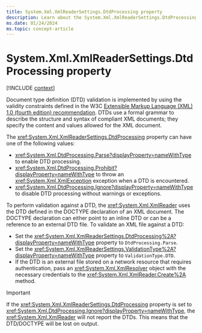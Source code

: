 ```yaml
---
title: System.Xml.XmlReaderSettings.DtdProcessing property
description: Learn about the System.Xml.XmlReaderSettings.DtdProcessing property.
ms.date: 01/24/2024
ms.topic: concept-article
---
```

# System.Xml.XmlReaderSettings.DtdProcessing property

[!INCLUDE [context](includes/context.md)]

Document type definition (DTD) validation is implemented by using the validity constraints defined in the W3C [Extensible Markup Language (XML) 1.0 (fourth edition) recommendation](https://www.w3.org/TR/2006/REC-xml-20060816/). DTDs use a formal grammar to describe the structure and syntax of compliant XML documents; they specify the content and values allowed for the XML document.

The <xref:System.Xml.XmlReaderSettings.DtdProcessing> property can have one of the following values:

- <xref:System.Xml.DtdProcessing.Parse?displayProperty=nameWithType> to enable DTD processing.
- <xref:System.Xml.DtdProcessing.Prohibit?displayProperty=nameWithType> to throw an <xref:System.Xml.XmlException> exception when a DTD is encountered.
- <xref:System.Xml.DtdProcessing.Ignore?displayProperty=nameWithType> to disable DTD processing without warnings or exceptions.

To perform validation against a DTD, the <xref:System.Xml.XmlReader> uses the DTD defined in the DOCTYPE declaration of an XML document. The DOCTYPE declaration can either point to an inline DTD or can be a reference to an external DTD file. To validate an XML file against a DTD:

- Set the <xref:System.Xml.XmlReaderSettings.DtdProcessing%2A?displayProperty=nameWithType> property to `DtdProcessing.Parse`.
- Set the <xref:System.Xml.XmlReaderSettings.ValidationType%2A?displayProperty=nameWithType> property to `ValidationType.DTD`.
- If the DTD is an external file stored on a network resource that requires authentication, pass an <xref:System.Xml.XmlResolver> object with the necessary credentials to the <xref:System.Xml.XmlReader.Create%2A> method.

> [!IMPORTANT]
> If the <xref:System.Xml.XmlReaderSettings.DtdProcessing> property is set to <xref:System.Xml.DtdProcessing.Ignore?displayProperty=nameWithType>, the <xref:System.Xml.XmlReader> will not report the DTDs. This means that the DTD/DOCTYPE will be lost on output.
